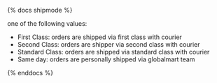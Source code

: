 {% docs shipmode %}

one of the following values:
- First Class: orders are shipped via first class with courier
- Second Class: orders are shipper via second class with courier
- Standard Class: orders are shipped via standard class with courier
- Same day: orders are personally shipped via globalmart team

{% enddocs %}